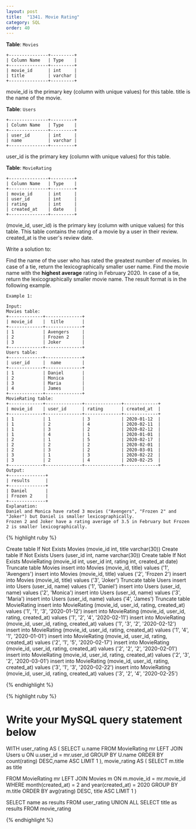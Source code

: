 ```yaml
---
layout: post
title:  "1341. Movie Rating"
category: SQL
order: 40
---
```



**Table**: `Movies`

```
+---------------+---------+
| Column Name   | Type    |
+---------------+---------+
| movie_id      | int     |
| title         | varchar |
+---------------+---------+
```

movie_id is the primary key (column with unique values) for this table.
title is the name of the movie.
 

**Table**: `Users`

```
+---------------+---------+
| Column Name   | Type    |
+---------------+---------+
| user_id       | int     |
| name          | varchar |
+---------------+---------+
```

user_id is the primary key (column with unique values) for this table.
 

**Table**: `MovieRating`

```
+---------------+---------+
| Column Name   | Type    |
+---------------+---------+
| movie_id      | int     |
| user_id       | int     |
| rating        | int     |
| created_at    | date    |
+---------------+---------+
```

(movie_id, user_id) is the primary key (column with unique values) for this table.
This table contains the rating of a movie by a user in their review.
created_at is the user's review date. 
 

Write a solution to:

Find the name of the user who has rated the greatest number of movies. In case of a tie, return the lexicographically smaller user name.
Find the movie name with the **highest average** rating in February 2020. In case of a tie, return the lexicographically smaller movie name.
The result format is in the following example.

 
```
Example 1:

Input: 
Movies table:
+-------------+--------------+
| movie_id    |  title       |
+-------------+--------------+
| 1           | Avengers     |
| 2           | Frozen 2     |
| 3           | Joker        |
+-------------+--------------+
Users table:
+-------------+--------------+
| user_id     |  name        |
+-------------+--------------+
| 1           | Daniel       |
| 2           | Monica       |
| 3           | Maria        |
| 4           | James        |
+-------------+--------------+
MovieRating table:
+-------------+--------------+--------------+-------------+
| movie_id    | user_id      | rating       | created_at  |
+-------------+--------------+--------------+-------------+
| 1           | 1            | 3            | 2020-01-12  |
| 1           | 2            | 4            | 2020-02-11  |
| 1           | 3            | 2            | 2020-02-12  |
| 1           | 4            | 1            | 2020-01-01  |
| 2           | 1            | 5            | 2020-02-17  | 
| 2           | 2            | 2            | 2020-02-01  | 
| 2           | 3            | 2            | 2020-03-01  |
| 3           | 1            | 3            | 2020-02-22  | 
| 3           | 2            | 4            | 2020-02-25  | 
+-------------+--------------+--------------+-------------+
Output: 
+--------------+
| results      |
+--------------+
| Daniel       |
| Frozen 2     |
+--------------+
Explanation: 
Daniel and Monica have rated 3 movies ("Avengers", "Frozen 2" and "Joker") but Daniel is smaller lexicographically.
Frozen 2 and Joker have a rating average of 3.5 in February but Frozen 2 is smaller lexicographically.

```

{% highlight ruby %}

Create table If Not Exists Movies (movie_id int, title varchar(30))
Create table If Not Exists Users (user_id int, name varchar(30))
Create table If Not Exists MovieRating (movie_id int, user_id int, rating int, created_at date)
Truncate table Movies
insert into Movies (movie_id, title) values ('1', 'Avengers')
insert into Movies (movie_id, title) values ('2', 'Frozen 2')
insert into Movies (movie_id, title) values ('3', 'Joker')
Truncate table Users
insert into Users (user_id, name) values ('1', 'Daniel')
insert into Users (user_id, name) values ('2', 'Monica')
insert into Users (user_id, name) values ('3', 'Maria')
insert into Users (user_id, name) values ('4', 'James')
Truncate table MovieRating
insert into MovieRating (movie_id, user_id, rating, created_at) values ('1', '1', '3', '2020-01-12')
insert into MovieRating (movie_id, user_id, rating, created_at) values ('1', '2', '4', '2020-02-11')
insert into MovieRating (movie_id, user_id, rating, created_at) values ('1', '3', '2', '2020-02-12')
insert into MovieRating (movie_id, user_id, rating, created_at) values ('1', '4', '1', '2020-01-01')
insert into MovieRating (movie_id, user_id, rating, created_at) values ('2', '1', '5', '2020-02-17')
insert into MovieRating (movie_id, user_id, rating, created_at) values ('2', '2', '2', '2020-02-01')
insert into MovieRating (movie_id, user_id, rating, created_at) values ('2', '3', '2', '2020-03-01')
insert into MovieRating (movie_id, user_id, rating, created_at) values ('3', '1', '3', '2020-02-22')
insert into MovieRating (movie_id, user_id, rating, created_at) values ('3', '2', '4', '2020-02-25')

{% endhighlight %}

{% highlight ruby %}

# Write your MySQL query statement below
WITH user_rating AS (
  SELECT 
    u.name
  FROM MovieRating mr
  LEFT JOIN Users u  ON u.user_id = mr.user_id
  GROUP BY U.name
  ORDER BY  count(rating) DESC,name ASC
  LIMIT 1
),
movie_rating AS (
  SELECT 
    m.title as title

  FROM MovieRating mr
  LEFT JOIN Movies m ON m.movie_id = mr.movie_id 
  WHERE month(created_at) = 2 and year(created_at) = 2020
  GROUP BY m.title
  ORDER BY avg(rating) DESC, title  ASC
LIMIT 1
)

SELECT name as results FROM user_rating
UNION ALL
SELECT title as results FROM movie_rating

{% endhighlight %}